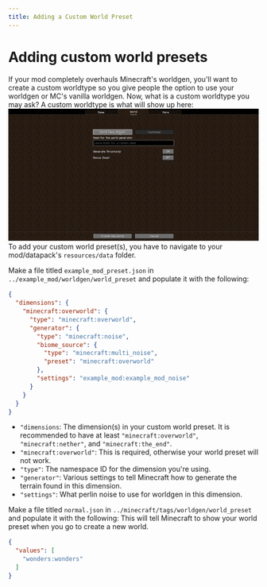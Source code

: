 ```yaml
---
title: Adding a Custom World Preset
---
```


# Adding custom world presets
If your mod completely overhauls Minecraft's worldgen, you'll want to create a custom worldtype so you give people the option to use your worldgen or MC's vanilla worldgen.
Now, what is a custom worldtype you may ask? A custom worldtype is what will show up here: ![createANewWorld.png](createANewWorld.png)
To add your custom world preset(s), you have to navigate to your mod/datapack's `resources/data` folder.

Make a file titled `example_mod_preset.json` in `../example_mod/worldgen/world_preset` and populate it with the following:
```json
{
  "dimensions": {
    "minecraft:overworld": {
      "type": "minecraft:overworld",
      "generator": {
        "type": "minecraft:noise",
        "biome_source": {
          "type": "minecraft:multi_noise",
          "preset": "minecraft:overworld"
        },
        "settings": "example_mod:example_mod_noise"
      }
    }
  }
}
```
- `"dimensions`: The dimension(s) in your custom world preset. It is recommended to have at least `"minecraft:overworld"`, `"minecraft:nether"`, and `"minecraft:the_end"`.
- `"minecraft:overworld"`: This is required, otherwise your world preset will not work.
- `"type"`: The namespace ID for the dimension you're using.
- `"generator"`: Various settings to tell Minecraft how to generate the terrain found in this dimension.
- `"settings"`: What perlin noise to use for worldgen in this dimension.


Make a file titled `normal.json` in `../minecraft/tags/worldgen/world_preset` and populate it with the following:
This will tell Minecraft to show your world preset when you go to create a new world.
```json
{
  "values": [
    "wonders:wonders"
  ]
}
```
